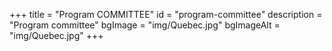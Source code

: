 +++
title = "Program COMMITTEE"
id = "program-committee"
description = "Program committee"
bgImage = "img/Quebec.jpg"
bgImageAlt = "img/Quebec.jpg"
+++

